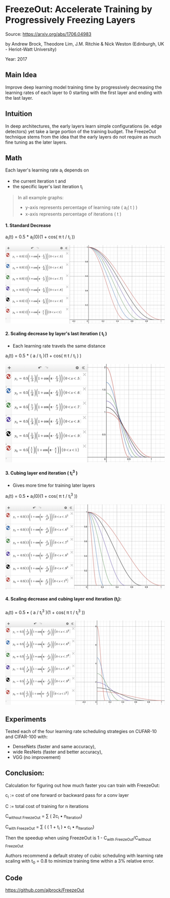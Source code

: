 # FreezeOut: Accelerate Training by Progressively Freezing Layers

Source: https://arxiv.org/abs/1706.04983

by Andrew Brock, Theodore Lim, J.M. Ritchie & Nick Weston (Edinburgh, UK - Heriot-Watt University)

Year: 2017

## Main Idea

Improve deep learning model training time by progressively decreasing the learning rates of each layer to 0 starting with the first layer and ending with the last layer.

## Intuition

In deep architectures, the early layers learn simple configurations (ie. edge detectors) yet take a large portion of the training budget. The FreezeOut technique stems from the idea that the early layers do not require as much fine tuning as the later layers.

## Math

Each layer's learning rate a<sub>i</sub> depends on

-   the current iteration t and
-   the specific layer's last iteration t<sub>i</sub>

> In all example graphs:
>
> -   y-axis represents percentage of learning rate ( a<sub>i</sub>( t ) )
> -   x-axis represents percentage of iterations ( t )

#### 1. Standard Decrease

a<sub>i</sub>(t) = 0.5 \* a<sub>i</sub>(0)(1 + cos( π t / t<sub>i</sub> ))

<img src='assets/StandardLRDecrease.png'>

#### 2. Scaling decrease by layer's last iteration ( t<sub>i</sub> )

-   Each learning rate travels the same distance

a<sub>i</sub>(t) = 0.5 \* ( a / t<sub>i</sub> )(1 + cos( π t / t<sub>i</sub> ) )

<img src='assets/ScaledLRDecrease.png'>

#### 3. Cubing layer end iteration ( t<sub>i</sub><sup>3</sup> )

-   Gives more time for training later layers

a<sub>i</sub>(t) = 0.5 • a<sub>i</sub>(0)(1 + cos( π t / t<sub>i</sub><sup>3</sup> ))

<img src='assets/StandardLRDecreaseCubedIteration.png'>

#### 4. Scaling decrease and cubing layer end iteration (t<sub>i</sub>):

a<sub>i</sub>(t) = 0.5 • ( a / t<sub>i</sub><sup>3</sup> )(1 + cos( π t / t<sub>i</sub><sup>3</sup> ))

<img src='assets/ScaledLRDecreaseCubedIteration.png'>

## Experiments

Tested each of the four learning rate scheduling strategies on CUFAR-10 and CIFAR-100 with:

-   DenseNets (faster and same accuracy),
-   wide ResNets (faster and better accuracy),
-   VGG (no improvement)

## Conclusion:

Calculation for figuring out how much faster you can train with FreezeOut:

c<sub>i</sub> := cost of one forward or backward pass for a conv layer

C := total cost of training for n iterations

C<sub>without FreezeOut</sub> = ∑ ( 2c<sub>i</sub> • n<sub>iteration</sub>)

C<sub>with FreezeOut</sub> = ∑ ( ( 1 + t<sub>i</sub> ) • c<sub>i</sub> • n<sub>iteration</sub>)

Then the speedup when using FreezeOut is 1 - C<sub>with FreezeOut</sub>/C<sub>without FreezeOut</sub>

Authors recommend a default stratey of cubic scheduling with learning rate scaling with t<sub>0</sub> = 0.8 to minimize training time within a 3% relative error.

## Code

https://github.com/ajbrock/FreezeOut
